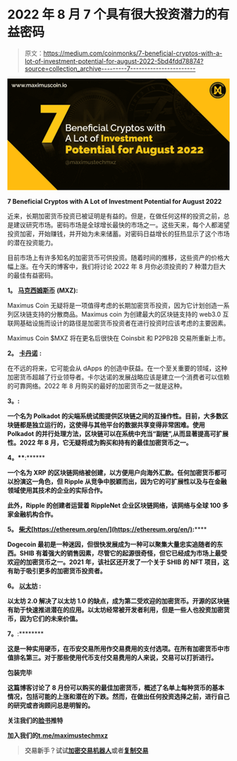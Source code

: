 # 2022 年 8 月 7 个具有很大投资潜力的有益密码

> 原文：<https://medium.com/coinmonks/7-beneficial-cryptos-with-a-lot-of-investment-potential-for-august-2022-5bd4fdd78874?source=collection_archive---------7----------------------->

![](img/09fd2b3411736d2c4f71914d7b4fc327.png)

**7 Beneficial Cryptos with A Lot of Investment Potential for August 2022**

近来，长期加密货币投资已被证明是有益的。但是，在做任何这样的投资之前，总是建议研究市场。密码市场是全球增长最快的市场之一。这些天来，每个人都渴望投资加密，开始赚钱，并开始为未来储蓄。对密码日益增长的狂热显示了这个市场的潜在投资能力。

目前市场上有许多知名的加密货币可供投资。随着时间的推移，这些资产的价格大幅上涨。在今天的博客中，我们将讨论 2022 年 8 月你必须投资的 7 种潜力巨大的最佳有益密码。

**1。** [**马克西姆斯币**](https://maximuscoin.io/) **(MXZ):**

Maximus Coin 无疑将是一项值得考虑的长期加密货币投资，因为它计划创造一系列区块链支持的分散商品。Maximus coin 为创建最大的区块链支持的 web3.0 互联网基础设施而设计的路径是加密货币投资者在进行投资时应该考虑的主要因素。

Maximus Coin $MXZ 将在更名后很快在 Coinsbit 和 P2PB2B 交易所重新上市。

**2。** [**卡丹诺**](https://cardano.org/) **:**

在不远的将来，它可能会从 dApps 的创造中获益。在一个至关重要的领域，这种加密货币超越了行业领导者。卡尔达诺的发展战略应该是建立一个消费者可以信赖的可靠网络。2022 年 8 月购买的最好的加密货币之一就是这种。

**3。**[](https://polkadot.network/)****:****

**一个名为 Polkadot 的尖端系统试图提供区块链之间的互操作性。目前，大多数区块链都是独立运行的，这使得与其他平台的数据共享变得非常困难。使用 Polkadot 的并行处理方法，区块链可以在系统中充当“副链”,从而显著提高可扩展性。2022 年 8 月，它无疑将成为购买和持有的最佳加密货币之一。**

****4。**[](https://ripple.com/)****:******

****一个名为 XRP 的区块链网络被创建，以方便用户向海外汇款。任何加密货币都可以扮演这一角色，但 Ripple 从竞争中脱颖而出，因为它的可扩展性以及与在金融领域使用其技术的企业的实际合作。****

****此外，Ripple 的创建者运营着 RippleNet 企业区块链网络，该网络与全球 100 多家金融机构合作。****

******5。** [**柴犬**](https://shibatoken.com/)[https://ethereum.org/en/](https://ethereum.org/en/)**:******

****Dogecoin 最初是一种迷因，但很快发展成为一种可以聚集大量忠实追随者的东西。SHIB 有着强大的销售因素，尽管它的起源很奇怪，但它已经成为市场上最受欢迎的加密货币之一。2021 年，该社区还开发了一个关于 SHIB 的 NFT 项目，这有助于吸引更多的加密货币投资者。****

******6。** [**以太坊**](https://ethereum.org/en/) **:******

****以太坊 2.0 解决了以太坊 1.0 的缺点，成为第二受欢迎的加密货币。开源的区块链有助于快速推进潜在的应用。以太坊经常被开发者利用，但是一些人也投资加密货币，因为它们的未来价值。****

******7。**[](https://binance.com/)****:********

****这是一种实用硬币，在币安交易所用作交易费用的支付选项。在所有加密货币中市值排名第三。对于那些使用代币支付交易费用的人来说，交易可以打折进行。****

******包装完毕******

****这篇博客讨论了 8 月份可以购买的最佳加密货币，概述了名单上每种货币的基本情况，包括可能的上涨和潜在的下跌。然而，在做出任何投资选择之前，进行自己的研究或咨询顾问总是明智的。****

****关注我们的[脸书](https://www.facebook.com/maximustechmxz)推特****

****加入我们的[t.me/maximustechmxz](http://t.me/maximustechmxz)****

> ****交易新手？试试[加密交易机器人](/coinmonks/crypto-trading-bot-c2ffce8acb2a)或者[复制交易](/coinmonks/top-10-crypto-copy-trading-platforms-for-beginners-d0c37c7d698c)****